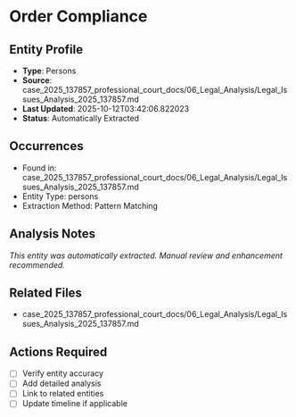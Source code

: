 # Order Compliance

## Entity Profile
- **Type**: Persons
- **Source**: case_2025_137857_professional_court_docs/06_Legal_Analysis/Legal_Issues_Analysis_2025_137857.md
- **Last Updated**: 2025-10-12T03:42:06.822023
- **Status**: Automatically Extracted

## Occurrences
- Found in: case_2025_137857_professional_court_docs/06_Legal_Analysis/Legal_Issues_Analysis_2025_137857.md
- Entity Type: persons
- Extraction Method: Pattern Matching

## Analysis Notes
*This entity was automatically extracted. Manual review and enhancement recommended.*

## Related Files
- case_2025_137857_professional_court_docs/06_Legal_Analysis/Legal_Issues_Analysis_2025_137857.md

## Actions Required
- [ ] Verify entity accuracy
- [ ] Add detailed analysis
- [ ] Link to related entities
- [ ] Update timeline if applicable
